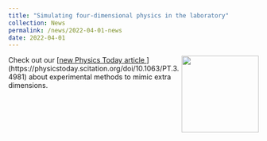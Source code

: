 ```yaml
---
title: "Simulating four-dimensional physics in the laboratory"
collection: News
permalink: /news/2022-04-01-news
date: 2022-04-01
---
```

<img src="{{ '/images/4dsketch.jpg'}}" width='155' align='right' />
Check out our [<u>new Physics Today article </u>](https://physicstoday.scitation.org/doi/10.1063/PT.3.4981) about experimental methods to mimic extra dimensions.  
